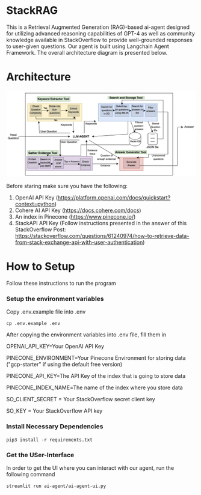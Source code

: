 # StackRAG
This is a Retrieval Augmented Generation (RAG)-based ai-agent designed for utilizing advanced reasoning capabilities of GPT-4 as well as community knowledge available in StackOverflow to provide well-grounded responses to user-given questions. Our agent is built using Langchain Agent Framework. The overall architecture diagram is presented below.

# Architecture
![Architecture Diagram](agent-architecture.png)

Before staring make sure you have the following:
1. OpenAI API Key (https://platform.openai.com/docs/quickstart?context=python)
2. Cohere AI API Key (https://docs.cohere.com/docs)
3. An index in Pinecone (https://www.pinecone.io/)
4. StackAPI API Key (Follow instructions presented in the answer of this StackOverflow Post: https://stackoverflow.com/questions/61240974/how-to-retrieve-data-from-stack-exchange-api-with-user-authentication)

# How to Setup
Follow these instructions to run the program
### Setup the environment variables
Copy .env.example file into .env

```shell
cp .env.example .env
```

After copying the environment variables into .env file, fill them in

OPENAI_API_KEY=Your OpenAI API Key

PINECONE_ENVIRONMENT=Your Pinecone Environment for storing data ("gcp-starter" if using the default free version)

PINECONE_API_KEY=The API Key of the index that is going to store data

PINECONE_INDEX_NAME=The name of the index where you store data

SO_CLIENT_SECRET = Your StackOverflow secret client key

SO_KEY = Your StackOverflow API key

### Install Necessary Dependencies

```shell
pip3 install -r requirements.txt
```

### Get the USer-Interface
In order to get the UI where you can interact with our agent, run the following command

```shell
streamlit run ai-agent/ai-agent-ui.py
```

